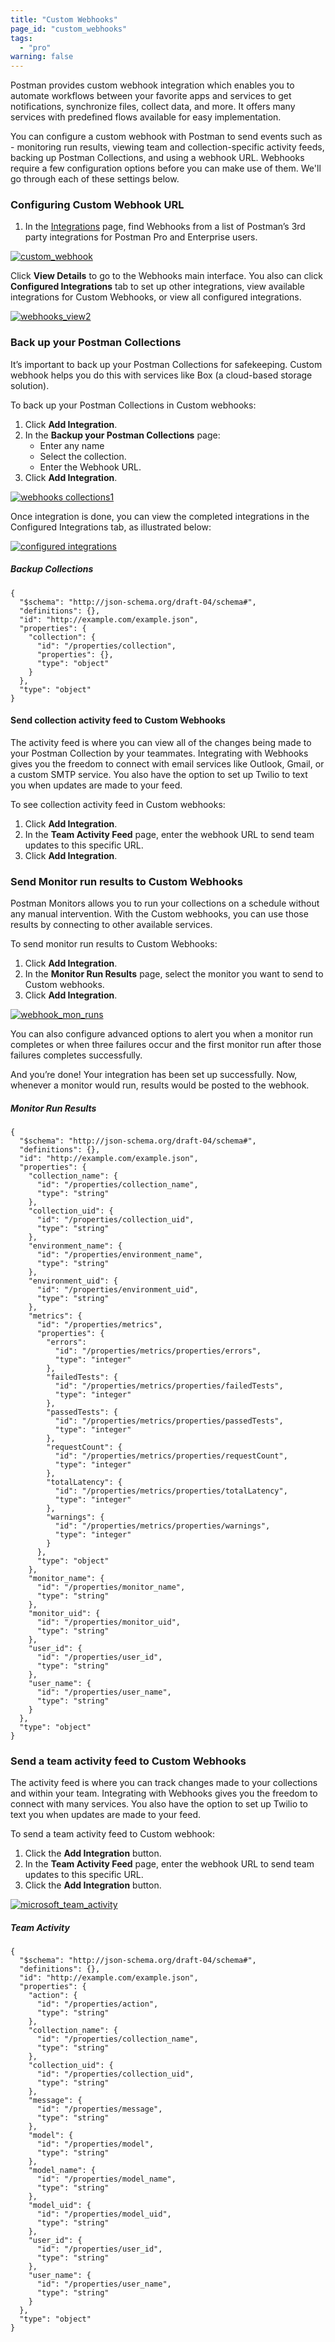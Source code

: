 ```yaml
---
title: "Custom Webhooks"
page_id: "custom_webhooks"
tags: 
  - "pro"
warning: false
---
```


Postman provides custom webhook integration which enables you to automate workflows between your favorite apps and services to get notifications, synchronize files, collect data, and more. It offers many services with predefined flows available for easy implementation.

You can configure a custom webhook with Postman to send events such as - monitoring run results, viewing team and collection-specific activity feeds, backing up Postman Collections, and using a webhook URL. Webhooks require a few configuration options before you can make use of them. We'll go through each of these settings below.


### Configuring Custom Webhook URL

1. In the [Integrations]({{site.pm.gs}}/dashboard/integrations) page, find Webhooks from a list of Postman’s 3rd party integrations for Postman Pro and Enterprise users.

[![custom_webhook](https://s3.amazonaws.com/postman-static-getpostman-com/postman-docs/webhooks_view1.png)](https://s3.amazonaws.com/postman-static-getpostman-com/postman-docs/webhooks_view1.png)  

Click **View Details** to go to the Webhooks main interface. You also can click **Configured Integrations** tab to set up other integrations, view available integrations for Custom Webhooks, or view all configured integrations. 

[![webhooks_view2](https://s3.amazonaws.com/postman-static-getpostman-com/postman-docs/webhooks_view2.png)](https://s3.amazonaws.com/postman-static-getpostman-com/postman-docs/webhooks_view2.png)  


### Back up your Postman Collections
It’s important to back up your Postman Collections for safekeeping. Custom webhook helps you do this with services like Box (a cloud-based storage solution).

To back up your Postman Collections in Custom webhooks:

1. Click **Add Integration**.
2. In the **Backup your Postman Collections** page:
   * Enter any name
   * Select the collection.
   * Enter the Webhook URL.
3. Click **Add Integration**.


[![webhooks collections1](https://s3.amazonaws.com/postman-static-getpostman-com/postman-docs/webhooks_collections1.png)](https://s3.amazonaws.com/postman-static-getpostman-com/postman-docs/webhooks_collections1.png)

Once integration is done, you can view the completed integrations in the Configured Integrations tab, as illustrated below:

[![configured integrations](https://s3.amazonaws.com/postman-static-getpostman-com/postman-docs/Configured_integrations.png)](https://s3.amazonaws.com/postman-static-getpostman-com/postman-docs/Configured_integrations.png)

##### **Backup Collections**

```
{
  "$schema": "http://json-schema.org/draft-04/schema#",
  "definitions": {},
  "id": "http://example.com/example.json",
  "properties": {
    "collection": {
      "id": "/properties/collection",
      "properties": {},
      "type": "object"
    }
  },
  "type": "object"
}
```

#### Send collection activity feed to Custom Webhooks
The activity feed is where you can view all of the changes being made to your Postman Collection by your teammates. Integrating with Webhooks gives you the freedom to connect with email services like Outlook, Gmail, or a custom SMTP service. You also have the option to set up Twilio to text you when updates are made to your feed.

To see collection activity feed in Custom webhooks:

1. Click **Add Integration**.
2. In the **Team Activity Feed** page, enter the webhook URL to send team updates to this specific URL.
3. Click **Add Integration**.

### Send Monitor run results to Custom Webhooks
Postman Monitors allows you to run your collections on a schedule without any manual intervention. With the Custom webhooks, you can use those results by connecting to other available services.

To send monitor run results to Custom Webhooks:

1. Click **Add Integration**.
2. In the **Monitor Run Results** page, select the monitor you want to send to Custom webhooks. 
3. Click **Add Integration**.

[![webhook_mon_runs](https://s3.amazonaws.com/postman-static-getpostman-com/postman-docs/webhooks_monitors1.png)](https://s3.amazonaws.com/postman-static-getpostman-com/postman-docs/webhooks_monitors1.png) 

You can also configure advanced options to alert you when a monitor run completes or when three failures occur and the first monitor run after those failures completes successfully.

And you’re done! Your integration has been set up successfully. Now, whenever a monitor would run, results would be posted to the webhook. 

##### **Monitor Run Results** 

```
{
  "$schema": "http://json-schema.org/draft-04/schema#",
  "definitions": {},
  "id": "http://example.com/example.json",
  "properties": {
    "collection_name": {
      "id": "/properties/collection_name",
      "type": "string"
    },
    "collection_uid": {
      "id": "/properties/collection_uid",
      "type": "string"
    },
    "environment_name": {
      "id": "/properties/environment_name",
      "type": "string"
    },
    "environment_uid": {
      "id": "/properties/environment_uid",
      "type": "string"
    },
    "metrics": {
      "id": "/properties/metrics",
      "properties": {
        "errors": 
          "id": "/properties/metrics/properties/errors",
          "type": "integer"
        },
        "failedTests": {
          "id": "/properties/metrics/properties/failedTests",
          "type": "integer"
        },
        "passedTests": {
          "id": "/properties/metrics/properties/passedTests",
          "type": "integer"
        },
        "requestCount": {
          "id": "/properties/metrics/properties/requestCount",
          "type": "integer"
        },
        "totalLatency": {
          "id": "/properties/metrics/properties/totalLatency",
          "type": "integer"
        },
        "warnings": {
          "id": "/properties/metrics/properties/warnings",
          "type": "integer"
        }
      },
      "type": "object"
    },
    "monitor_name": {
      "id": "/properties/monitor_name",
      "type": "string"
    },
    "monitor_uid": {
      "id": "/properties/monitor_uid",
      "type": "string"
    },
    "user_id": {
      "id": "/properties/user_id",
      "type": "string"
    },
    "user_name": {
      "id": "/properties/user_name",
      "type": "string"
    }
  },
  "type": "object"
}
```

### Send a team activity feed to Custom Webhooks
The activity feed is where you can track changes made to your collections and within your team. Integrating with Webhooks gives you the freedom to connect with many services. You also have the option to set up Twilio to text you when updates are made to your feed.

To send a team activity feed to Custom webhook:

1. Click the **Add Integration** button.
2. In the **Team Activity Feed** page, enter the webhook URL to send team updates to this specific URL.
3. Click the **Add Integration** button.

[![microsoft_team_activity](https://s3.amazonaws.com/postman-static-getpostman-com/postman-docs/WS-integrations-msFlow-teamactivityfeed.png)](https://s3.amazonaws.com/postman-static-getpostman-com/postman-docs/WS-integrations-msFlow-teamactivityfeed.png)


##### **Team Activity**
```
{
  "$schema": "http://json-schema.org/draft-04/schema#",
  "definitions": {},
  "id": "http://example.com/example.json",
  "properties": {
    "action": {
      "id": "/properties/action",
      "type": "string"
    },
    "collection_name": {
      "id": "/properties/collection_name",
      "type": "string"
    },
    "collection_uid": {
      "id": "/properties/collection_uid",
      "type": "string"
    },
    "message": {
      "id": "/properties/message",
      "type": "string"
    },
    "model": {
      "id": "/properties/model",
      "type": "string"
    },
    "model_name": {
      "id": "/properties/model_name",
      "type": "string"
    },
    "model_uid": {
      "id": "/properties/model_uid",
      "type": "string"
    },
    "user_id": {
      "id": "/properties/user_id",
      "type": "string"
    },
    "user_name": {
      "id": "/properties/user_name",
      "type": "string"
    }
  },
  "type": "object"
}
```